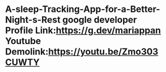 # A-sleep-Tracking-App-for-a-Better-Night-s-Rest google developer Profile Link:https://g.dev/mariappan Youtube Demolink:https://youtu.be/Zmo303CUWTY

